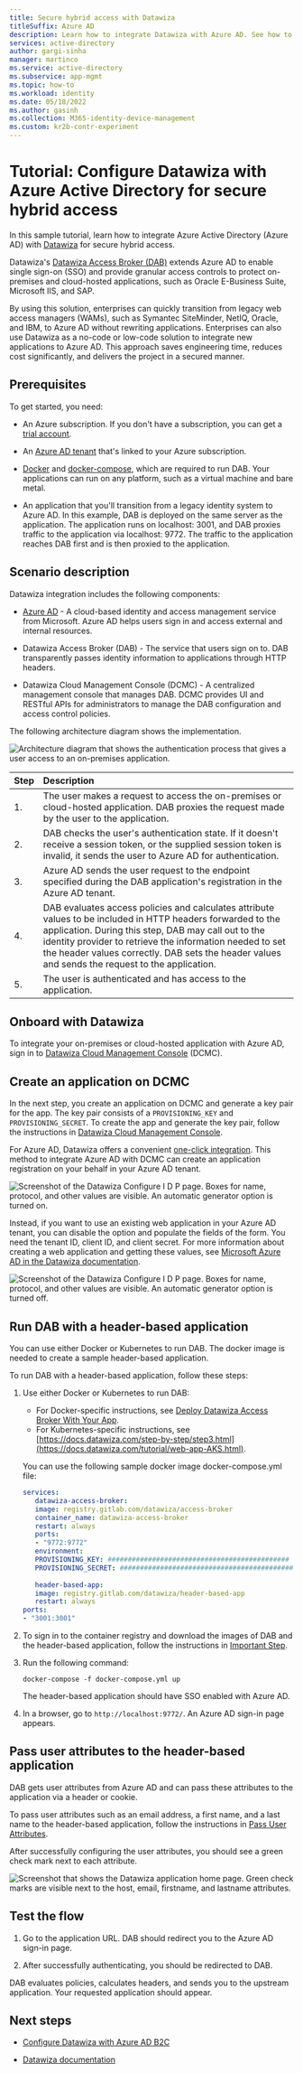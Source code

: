 ```yaml
---
title: Secure hybrid access with Datawiza
titleSuffix: Azure AD
description: Learn how to integrate Datawiza with Azure AD. See how to use Datawiza and Azure AD to authenticate users and give them access to on-premises and cloud apps.
services: active-directory
author: gargi-sinha
manager: martinco
ms.service: active-directory
ms.subservice: app-mgmt
ms.topic: how-to
ms.workload: identity
ms.date: 05/18/2022
ms.author: gasinh
ms.collection: M365-identity-device-management
ms.custom: kr2b-contr-experiment
---
```


# Tutorial: Configure Datawiza with Azure Active Directory for secure hybrid access

In this sample tutorial, learn how to integrate Azure Active Directory (Azure AD) with [Datawiza](https://www.datawiza.com/) for secure hybrid access.

Datawiza's [Datawiza Access Broker (DAB)](https://www.datawiza.com/access-broker) extends Azure AD to enable single sign-on (SSO) and provide granular access controls to protect on-premises and cloud-hosted applications, such as Oracle E-Business Suite, Microsoft IIS, and SAP.

By using this solution, enterprises can quickly transition from legacy web access managers (WAMs), such as Symantec SiteMinder, NetIQ, Oracle, and IBM, to Azure AD without rewriting applications. Enterprises can also use Datawiza as a no-code or low-code solution to integrate new applications to Azure AD. This approach saves engineering time, reduces cost significantly, and delivers the project in a secured manner.

## Prerequisites

To get started, you need:

- An Azure subscription. If you don\'t have a subscription, you can get a [trial account](https://azure.microsoft.com/free/).

- An [Azure AD tenant](../fundamentals/active-directory-access-create-new-tenant.md)
that's linked to your Azure subscription.

- [Docker](https://docs.docker.com/get-docker/) and [docker-compose](https://docs.docker.com/compose/install/), which are required to run DAB. Your applications can run on any platform, such as a virtual machine and bare metal.

- An application that you'll transition from a legacy identity system to Azure AD. In this example, DAB is deployed on the same server as the application. The application runs on localhost: 3001, and DAB proxies traffic to the application via localhost: 9772. The traffic to the application reaches DAB first and is then proxied to the application.

## Scenario description

Datawiza integration includes the following components:

- [Azure AD](../fundamentals/active-directory-whatis.md) - A cloud-based identity and access management service from Microsoft. Azure AD helps users sign in and access external and internal resources.

- Datawiza Access Broker (DAB) - The service that users sign on to. DAB transparently passes identity information to applications through HTTP headers.

- Datawiza Cloud Management Console (DCMC) - A centralized management console that manages DAB. DCMC provides UI and RESTful APIs for administrators to manage the DAB configuration and access control policies.

The following architecture diagram shows the implementation.

![Architecture diagram that shows the authentication process that gives a user access to an on-premises application.](./media/datawiza-with-azure-active-directory/datawiza-architecture-diagram.png)

|Step| Description|
|:----------|:-----------|
| 1. | The user makes a request to access the on-premises or cloud-hosted application. DAB proxies the request made by the user to the application.|
| 2. | DAB checks the user's authentication state. If it doesn't receive a session token, or the supplied session token is invalid, it sends the user to Azure AD for authentication.|
| 3. | Azure AD sends the user request to the endpoint specified during the DAB application's registration in the Azure AD tenant.|
| 4. | DAB evaluates access policies and calculates attribute values to be included in HTTP headers forwarded to the application. During this step, DAB may call out to the identity provider to retrieve the information needed to set the header values correctly. DAB sets the header values and sends the request to the application. |
| 5. |  The user is authenticated and has access to the application.|

## Onboard with Datawiza

To integrate your on-premises or cloud-hosted application with Azure AD, sign in to [Datawiza Cloud Management
Console](https://console.datawiza.com/) (DCMC).

## Create an application on DCMC

In the next step, you create an application on DCMC and generate a key pair for the app. The key pair consists of a `PROVISIONING_KEY` and `PROVISIONING_SECRET`. To create the app and generate the key pair, follow the instructions in [Datawiza Cloud Management Console](https://docs.datawiza.com/step-by-step/step2.html).

For Azure AD, Datawiza offers a convenient [one-click integration](https://docs.datawiza.com/tutorial/web-app-azure-one-click.html). This method to integrate Azure AD with DCMC can create an application registration on your behalf in your Azure AD tenant.

![Screenshot of the Datawiza Configure I D P page. Boxes for name, protocol, and other values are visible. An automatic generator option is turned on.](./media/datawiza-with-azure-active-directory/configure-idp.png)

Instead, if you want to use an existing web application in your Azure AD tenant, you can disable the option and populate the fields of the form. You need the tenant ID, client ID, and client secret. For more information about creating a web application and getting these values, see [Microsoft Azure AD in the Datawiza documentation](https://docs.datawiza.com/idp/azure.html).

![Screenshot of the Datawiza Configure I D P page. Boxes for name, protocol, and other values are visible. An automatic generator option is turned off.](./media/datawiza-with-azure-active-directory/use-form.png)

## Run DAB with a header-based application

You can use either Docker or Kubernetes to run DAB. The docker image is needed to create a sample header-based application.

To run DAB with a header-based application, follow these steps:

1. Use either Docker or Kubernetes to run DAB:

   - For Docker-specific instructions, see [Deploy Datawiza Access Broker With Your App](https://docs.datawiza.com/step-by-step/step3.html).
   - For Kubernetes-specific instructions, see [https://docs.datawiza.com/step-by-step/step3.html](https://docs.datawiza.com/tutorial/web-app-AKS.html).

   You can use the following sample docker image docker-compose.yml file:

   ```yaml
   services:
      datawiza-access-broker:
      image: registry.gitlab.com/datawiza/access-broker
      container_name: datawiza-access-broker
      restart: always
      ports:
      - "9772:9772"
      environment:
      PROVISIONING_KEY: #############################################
      PROVISIONING_SECRET: ##############################################
      
      header-based-app:
      image: registry.gitlab.com/datawiza/header-based-app
      restart: always
   ports:
   - "3001:3001"
   ```

1. To sign in to the container registry and download the images of DAB and the header-based application, follow the instructions in [Important Step](https://docs.datawiza.com/step-by-step/step3.html#important-step).

1. Run the following command:

   `docker-compose -f docker-compose.yml up`

   The header-based application should have SSO enabled with Azure AD.

1. In a browser, go to `http://localhost:9772/`. An Azure AD sign-in page appears.

## Pass user attributes to the header-based application

DAB gets user attributes from Azure AD and can pass these attributes to the application via a header or cookie.

To pass user attributes such as an email address, a first name, and a last name to the header-based application, follow the instructions in [Pass User Attributes](https://docs.datawiza.com/step-by-step/step4.html).

After successfully configuring the user attributes, you should see a green check mark next to each attribute.

![Screenshot that shows the Datawiza application home page. Green check marks are visible next to the host, email, firstname, and lastname attributes.](./media/datawiza-with-azure-active-directory/datawiza-application-home-page.png)

## Test the flow

1. Go to the application URL. DAB should redirect you to the Azure AD sign-in page.

1. After successfully authenticating, you should be redirected to DAB.

DAB evaluates policies, calculates headers, and sends you to the upstream application. Your requested application should appear.

## Next steps

- [Configure Datawiza with Azure AD B2C](../../active-directory-b2c/partner-datawiza.md)

- [Datawiza documentation](https://docs.datawiza.com)